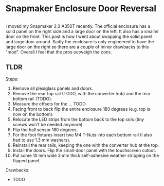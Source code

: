 # Snapmaker Enclosure Door Reversal

```{tags} 3d-printing
```

I moved my Snapmaker 2.0 A350T recently. The official enclosure has a solid panel on the right side and a large door on the
left. It also has a smaller door on the front. This post is how I went about swapping the solid panel and large door around.
Sadly the enclosure is only engineered to have the large door on the right so there are a couple of minor drawbacks to this
"mod". Overall I feel that the pros outweigh the cons.

## TLDR

Steps:

1. Remove all plexiglass panels and doors.
2. Remove the rear top rail (TODO, with the converter hub) and the rear bottom rail (TODO).
3. Measure the offsets for the ... TODO
4. Facing front to back flip the entire enclosure 180 degrees (e.g. top is now on the bottom).
5. Relocate the LED strips from the bottom back to the top rails (tiny screws won't be needed anymore).
6. Flip the hall sensor 180 degrees.
7. For the foot fixtures insert two M4 T-Nuts into each bottom rail (I also had to use 1.3 mm washers).
8. Reinstall the rear rails, keeping the one with the converter hub at the top.
9. Install the doors. Flip the small-door panel with the touchscreen cutout.
10. Put some 10 mm wide 3 mm thick self-adhesive weather stripping on the flipped panel.

Drawbacks:

* TODO

